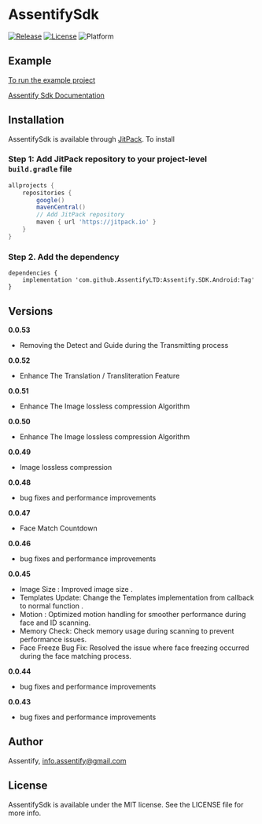 # AssentifySdk

[![Release](https://jitpack.io/v/AssentifyLTD/Assentify.SDK.Android.svg)](https://jitpack.io/#AssentifyLTD/Assentify.SDK.Android)
[![License](https://img.shields.io/github/license/AssentifyLTD/Assentify.SDK.Android)](https://github.com/AssentifyLTD/Assentify.SDK.Android/blob/main/LICENSE)
![Platform](https://img.shields.io/badge/platform-Android-green)

## Example

[To run the example project](https://onedrive.live.com/?authkey=%21AMzZrtiLMczPWx0&id=1FA5B54185CEA738%21274&cid=1FA5B54185CEA738&parId=root&parQt=sharedby&o=OneUp)

[Assentify Sdk Documentation](https://onedrive.live.com/?authkey=%21AN2IEg459j8AyA0&id=1FA5B54185CEA738%21271&cid=1FA5B54185CEA738&parId=root&parQt=sharedby&o=OneUp)

## Installation

AssentifySdk is available through [JitPack](https://jitpack.io). To install

### Step 1: Add JitPack repository to your project-level `build.gradle` file

```gradle
allprojects {
    repositories {
        google()
        mavenCentral()
        // Add JitPack repository
        maven { url 'https://jitpack.io' }
    }
}
```

### Step 2. Add the dependency
```
dependencies {
    implementation 'com.github.AssentifyLTD:Assentify.SDK.Android:Tag'
}
```

## Versions

**0.0.53**
- Removing the Detect and Guide during the Transmitting process

**0.0.52**
- Enhance The Translation / Transliteration Feature

**0.0.51**
- Enhance The Image lossless compression Algorithm

**0.0.50**
- Enhance The Image lossless compression Algorithm

**0.0.49**
- Image lossless compression

**0.0.48**
- bug fixes and performance improvements

**0.0.47**
- Face Match Countdown

**0.0.46**
- bug fixes and performance improvements

**0.0.45**
- Image Size : Improved image size .
- Templates Update: Change the Templates implementation from callback to normal function .
- Motion : Optimized motion handling for smoother performance during face and ID scanning.
- Memory Check: Check memory usage during scanning to prevent performance issues.
- Face Freeze Bug Fix: Resolved the issue where face freezing occurred during the face matching process.

**0.0.44**
- bug fixes and performance improvements

**0.0.43**
- bug fixes and performance improvements

## Author

Assentify, info.assentify@gmail.com

## License

AssentifySdk is available under the MIT license. See the LICENSE file for more info.
